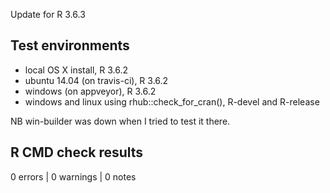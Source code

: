 Update for R 3.6.3

## Test environments
* local OS X install, R 3.6.2
* ubuntu 14.04 (on travis-ci), R 3.6.2
* windows (on appveyor), R 3.6.2
* windows and linux using rhub::check_for_cran(), R-devel and R-release

NB win-builder was down when I tried to test it there.

## R CMD check results

0 errors | 0 warnings | 0 notes


